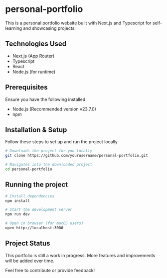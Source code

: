 # personal-portfolio
This is a personal portfolio website built with Next.js and Typescript for self-learning and showcasing projects.

## Technologies Used
- Next.js (App Router)
- Typescript
- React
- Node.js (for runtime)

## Prerequisites
Ensure you have the following installed:
- Node.js (Recommended version v23.7.0)
- npm

## Installation & Setup
Follow these steps to set up and run the project locally 
```sh
# Downloads the project for you locally
git clone https://github.com/yourusername/personal-portfolio.git

# Navigates into the downloaded project
cd personal-portfolio
```

## Running the project
```sh
# Install dependencies
npm install

# Start the development server
npm run dev

# Open in browser (for macOS users)
open http://localhost:3000
```
## Project Status
This portfolio is still a work in progress. More features and improvements will be added over time.

Feel free to contribute or provide feedback!
